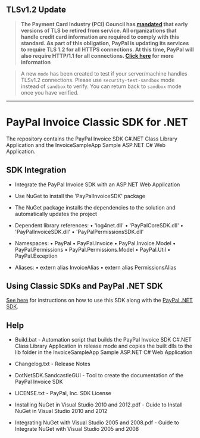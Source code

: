 ## TLSv1.2 Update
> **The Payment Card Industry (PCI) Council has [mandated](http://blog.pcisecuritystandards.org/migrating-from-ssl-and-early-tls) that early versions of TLS be retired from service.  All organizations that handle credit card information are required to comply with this standard. As part of this obligation, PayPal is updating its services to require TLS 1.2 for all HTTPS connections. At this time, PayPal will also require HTTP/1.1 for all connections. [Click here](https://github.com/paypal/tls-update) for more information**

> A new `mode` has been created to test if your server/machine handles TLSv1.2 connections. Please use `security-test-sandbox` mode instead of `sandbox` to verify. You can return back to `sandbox` mode once you have verified.

---

# PayPal Invoice Classic SDK for .NET

The repository contains the PayPal Invoice SDK C#.NET Class Library Application and the InvoiceSampleApp Sample ASP.NET C# Web Application.


## SDK Integration

*	Integrate the PayPal Invoice SDK with an ASP.NET Web Application

*	Use NuGet to install the 'PayPalInvoiceSDK' package 

*	The NuGet package installs the dependencies to the solution and automatically updates the project

*	Dependent library references:
	•	'log4net.dll'
	•	'PayPalCoreSDK.dll'	
	•	'PayPalInvoiceSDK.dll'
	•	'PayPalPermissionsSDK.dll'

*	Namespaces:
	•	PayPal
	•	PayPal.Invoice
	•	PayPal.Invoice.Model
	•	PayPal.Permissions
	•	PayPal.Permissions.Model
	•	PayPal.Util
	•	PayPal.Exception

*	Aliases:
	•	extern alias InvoiceAlias
	•	extern alias PermissionsAlias
	
## Using Classic SDKs and PayPal .NET SDK

[See here](https://github.com/paypal/merchant-sdk-dotnet#using-classic-sdks-and-paypal-net-sdk) for instructions on how to use this SDK along with the [PayPal .NET SDK](https://github.com/paypal/PayPal-NET-SDK).

## Help

*	Build.bat - Automation script that builds the PayPal Invoice SDK C#.NET Class Library Application in release mode and copies the built dlls to the lib folder in the InvoiceSampleApp Sample ASP.NET C# Web Application

*	Changelog.txt - Release Notes

*	DotNetSDK.SandcastleGUI - Tool to create the documentation of the PayPal Invoice SDK

*	LICENSE.txt - PayPal, Inc. SDK License

*	Installing NuGet in Visual Studio 2010 and 2012.pdf - Guide to Install NuGet in Visual Studio 2010 and 2012

*	Integrating NuGet with Visual Studio 2005 and 2008.pdf - Guide to Integrate NuGet with Visual Studio 2005 and 2008

